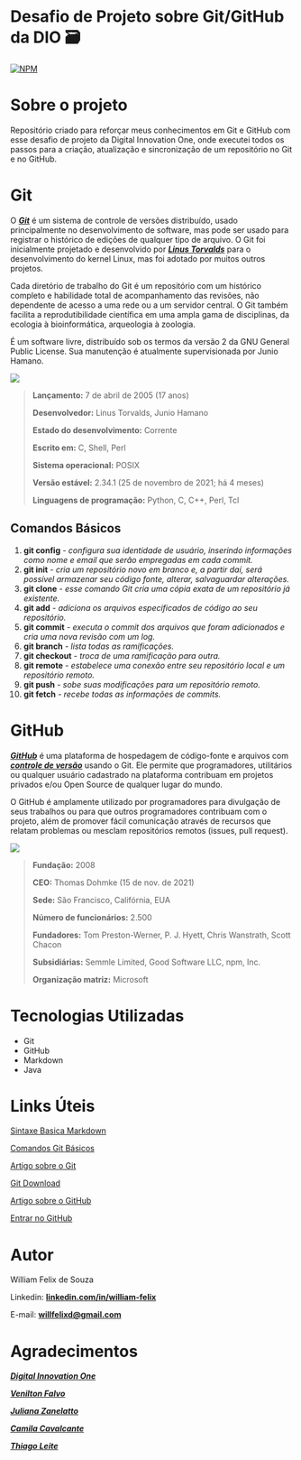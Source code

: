# Desafio de Projeto sobre Git/GitHub da DIO 🗃
[![NPM](https://img.shields.io/github/license/willfelixd/dio_desafio_github_primeiro_repositorio)](https://github.com/willfelixd/dio_desafio_github_primeiro_repositorio/blob/main/LICENSE)

# Sobre o projeto

Repositório criado para reforçar meus conhecimentos em Git e GitHub com esse desafio de projeto da Digital Innovation One, onde executei todos os passos para a criação, atualização e sincronização de um repositório no Git e no GitHub.

# Git 

O **_[Git](https://git-scm.com/)_** é um sistema de controle de versões distribuído, usado principalmente no desenvolvimento de software, mas pode ser usado para registrar o histórico de edições de qualquer tipo de arquivo. O Git foi inicialmente projetado e desenvolvido por **_[Linus Torvalds](https://pt.wikipedia.org/wiki/Linus_Torvalds)_** para o desenvolvimento do kernel Linux, mas foi adotado por muitos outros projetos.

Cada diretório de trabalho do Git é um repositório com um histórico completo e habilidade total de acompanhamento das revisões, não dependente de acesso a uma rede ou a um servidor central. O Git também facilita a reprodutibilidade científica em uma ampla gama de disciplinas, da ecologia à bioinformática, arqueologia à zoologia.

É um software livre, distribuído sob os termos da versão 2 da GNU General Public License. Sua manutenção é atualmente supervisionada por Junio Hamano.

![](https://marcosrocha.net/wp-content/uploads/2015/07/git_logo.png)

> **Lançamento:** 7 de abril de 2005 (17 anos)
>
> **Desenvolvedor:** Linus Torvalds, Junio Hamano
>
> **Estado do desenvolvimento:** Corrente
>
> **Escrito em:** C, Shell, Perl
>
> **Sistema operacional:** POSIX
>
> **Versão estável:** 2.34.1 (25 de novembro de 2021; há 4 meses)
>
> **Linguagens de programação:** Python, C, C++, Perl, Tcl

## Comandos Básicos

1. **git config** - _configura sua identidade de usuário, inserindo informações como nome e email que serão empregadas em cada commit._
2. **git init** - _cria um repositório novo em branco e, a partir daí, será possível armazenar seu código fonte, alterar, salvaguardar alterações._
3. **git clone** - _esse comando Git cria uma cópia exata de um repositório já existente._
4. **git add** - _adiciona os arquivos especificados de código ao seu repositório._
5. **git commit** - _executa o commit dos arquivos que foram adicionados e cria uma nova revisão com um log._
6. **git branch** - _lista todas as ramificações._
7. **git checkout** - _troca de uma ramificação para outra._
8. **git remote** - _estabelece uma conexão entre seu repositório local e um repositório remoto._
9. **git push** - _sobe suas modificações para um repositório remoto._
10. **git fetch** - _recebe todas as informações de commits._

# GitHub

**_[GitHub](https://www.linkedin.com/company/github/)_** é uma plataforma de hospedagem de código-fonte e arquivos com **_[controle de versão](https://pt.wikipedia.org/wiki/Sistema_de_controle_de_vers%C3%B5es)_** usando o Git. Ele permite que programadores, utilitários ou qualquer usuário cadastrado na plataforma contribuam em projetos privados e/ou Open Source de qualquer lugar do mundo. 

O GitHub é amplamente utilizado por programadores para divulgação de seus trabalhos ou para que outros programadores contribuam com o projeto, além de promover fácil comunicação através de recursos que relatam problemas ou mesclam repositórios remotos (issues, pull request).

![](https://p.kindpng.com/picc/s/128-1280187_github-logo-png-github-transparent-png.png)

> **Fundação:** 2008
> 
> **CEO:** Thomas Dohmke (15 de nov. de 2021)
> 
> **Sede:** São Francisco, Califórnia, EUA
> 
> **Número de funcionários:** 2.500
> 
> **Fundadores:** Tom Preston-Werner, P. J. Hyett, Chris Wanstrath, Scott Chacon
> 
> **Subsidiárias:** Semmle Limited, Good Software LLC, npm, Inc.
> 
> **Organização matriz:** Microsoft

# Tecnologias Utilizadas
 - Git
 - GitHub
 - Markdown
 - Java

# Links Úteis
[Sintaxe Basica Markdown](https://www.markdownguide.org/basic-syntax/)

[Comandos Git Básicos](https://www.codigofonte.com.br/artigos/top-25-comandos-do-git)

[Artigo sobre o Git](https://pt.wikipedia.org/wiki/Git)

[Git Download](https://git-scm.com/downloads)

[Artigo sobre o GitHub](https://pt.wikipedia.org/wiki/GitHub)

[Entrar no GitHub](https://github.com/)

# Autor

William Felix de Souza

Linkedin: **[linkedin.com/in/william-felix](https://www.linkedin.com/in/william-felix-018493186/)**

E-mail: **[willfelixd@gmail.com](willfelixd@gmail.com)**

# Agradecimentos

**_[Digital Innovation One](https://www.dio.me/)_**

**_[Venilton Falvo](https://github.com/falvojr)_**

**_[Juliana Zanelatto](https://github.com/julianazanelatto)_**

**_[Camila Cavalcante](https://github.com/cami-la)_**

**_[Thiago Leite](https://github.com/thiagoleitecarvalho)_**
